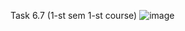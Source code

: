 Task 6.7 (1-st sem 1-st course)
![image](https://user-images.githubusercontent.com/92572785/197733561-0af67928-e41c-4c77-a941-d36c908882c4.png)
